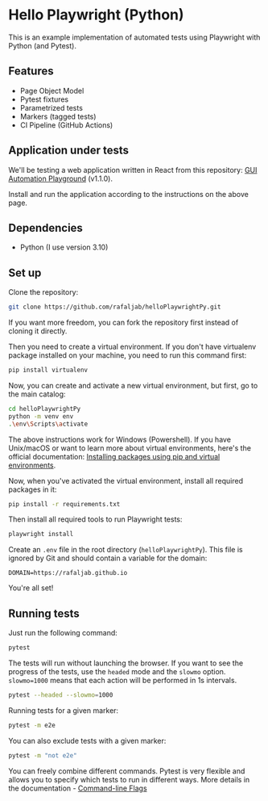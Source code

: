 # Hello Playwright (Python)
This is an example implementation of automated tests using Playwright with Python (and Pytest).

## Features
* Page Object Model
* Pytest fixtures
* Parametrized tests
* Markers (tagged tests)
* CI Pipeline (GitHub Actions)

## Application under tests
We'll be testing a web application written in React from this repository: [GUI Automation Playground](https://github.com/rafaljab/gui-automation-playground) (v1.1.0).

Install and run the application according to the instructions on the above page.

## Dependencies
* Python (I use version 3.10)

## Set up
Clone the repository:
```bash
git clone https://github.com/rafaljab/helloPlaywrightPy.git
```
If you want more freedom, you can fork the repository first instead of cloning it directly.

Then you need to create a virtual environment.
If you don't have virtualenv package installed on your machine, you need to run this command first:
```bash
pip install virtualenv
```
Now, you can create and activate a new virtual environment, but first, go to the main catalog:
```bash
cd helloPlaywrightPy
python -m venv env
.\env\Scripts\activate
```
The above instructions work for Windows (Powershell). If you have Unix/macOS or want to learn more about virtual environments, here's the official documentation: [Installing packages using pip and virtual environments](https://packaging.python.org/en/latest/guides/installing-using-pip-and-virtual-environments/).

Now, when you've activated the virtual environment, install all required packages in it:
```bash
pip install -r requirements.txt
```

Then install all required tools to run Playwright tests:
```bash
playwright install
```

Create an `.env` file in the root directory (`helloPlaywrightPy`).
This file is ignored by Git and should contain a variable for the domain:
```
DOMAIN=https://rafaljab.github.io
```

You're all set!

## Running tests

Just run the following command:
```bash
pytest
```

The tests will run without launching the browser.
If you want to see the progress of the tests, use the `headed` mode and the `slowmo` option.
`slowmo=1000` means that each action will be performed in 1s intervals.

```bash
pytest --headed --slowmo=1000
```

Running tests for a given marker:
```bash
pytest -m e2e
```

You can also exclude tests with a given marker:
```bash
pytest -m "not e2e"
```

You can freely combine different commands.
Pytest is very flexible and allows you to specify which tests to run in different ways.
More details in the documentation - [Command-line Flags](https://docs.pytest.org/en/stable/reference/reference.html#command-line-flags)
